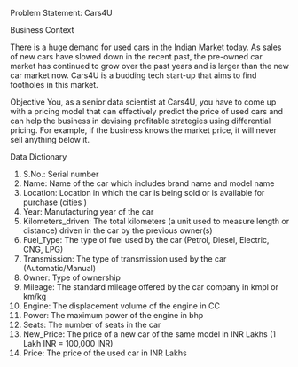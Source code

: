 Problem Statement: Cars4U

Business Context

There is a huge demand for used cars in the Indian Market today. As sales of new cars have slowed down in the recent past, the pre-owned car market has continued to grow over the past years and is larger than the new car market now. Cars4U is a budding tech start-up that aims to find footholes in this market.
 
Objective 
You, as a senior data scientist at Cars4U, you have to come up with a pricing model that can effectively predict the price of used cars and can help the business in devising profitable strategies using differential pricing. For example, if the business knows the market price, it will never sell anything below it.
 
Data Dictionary
1.	S.No.: Serial number
2.	Name: Name of the car which includes brand name and model name
3.	Location: Location in which the car is being sold or is available for purchase (cities )
4.	Year: Manufacturing year of the car
5.	Kilometers_driven: The total kilometers  (a unit used to measure length or distance) driven in the car by the previous owner(s)
6.	Fuel_Type: The type of fuel used by the car (Petrol, Diesel, Electric, CNG, LPG)
7.	Transmission: The type of transmission used by the car (Automatic/Manual)
8.	Owner: Type of ownership
9.	Mileage: The standard mileage offered by the car company in kmpl or km/kg
10.	Engine: The displacement volume of the engine in CC
11.	Power: The maximum power of the engine in bhp 
12.	Seats: The number of seats in the car
13.	New_Price: The price of a new car of the same model in INR Lakhs (1 Lakh INR = 100,000 INR)
14.	Price: The price of the used car in INR Lakhs
